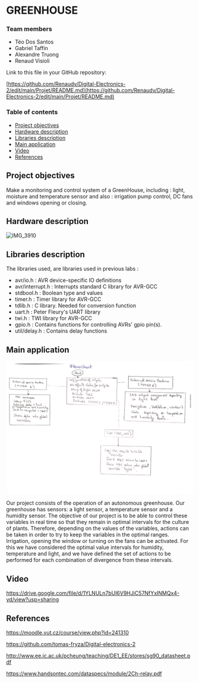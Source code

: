 
# GREENHOUSE

### Team members

* Téo Dos Santos
* Gabriel Taffin
* Alexandre Truong
* Renaud Visioli

Link to this file in your GitHub repository:

[https://github.com/Renaudv/Digital-Electronics-2/edit/main/Projet/README.md](https://github.com/Renaudv/Digital-Electronics-2/edit/main/Projet/README.md)

### Table of contents

* [Project objectives](#objectives)
* [Hardware description](#hardware)
* [Libraries description](#libs)
* [Main application](#main)
* [Video](#video)
* [References](#references)

<a name="objectives"></a>

## Project objectives

Make a monitoring and control system of a GreenHouse, including : light, moisture and temperature sensor and also : irrigation pump control, DC fans and windows opening or closing.

<a name="hardware"></a>

## Hardware description

![IMG_3910](https://user-images.githubusercontent.com/91612064/145234998-c7b4ab60-2436-494e-a160-be616c6de720.jpg)


<a name="libs"></a>

## Libraries description
The libraries used, are libraries used in previous labs : 

* avr/io.h        : AVR device-specific IO definitions 
* avr/interrupt.h : Interrupts standard C library for AVR-GCC 
* stdbool.h       : Boolean type and values 
* timer.h         : Timer library for AVR-GCC
* tdlib.h         : C library. Needed for conversion function
* uart.h          : Peter Fleury's UART library
* twi.h           : TWI library for AVR-GCC
* gpio.h          : Contains functions for controlling AVRs' gpio pin(s).
* util/delay.h    : Contains delay functions

<a name="main"></a>

## Main application


![Flowchart](https://github.com/AkaiRyussei/Digital-electronics-2/blob/main/Green%20House%20Project/flowchart.png?raw=true)

Our project consists of the operation of an autonomous greenhouse. Our greenhouse has sensors: a light sensor, a temperature sensor and a humidity sensor. The objective of our project is to be able to control these variables in real time so that they remain in optimal intervals for the culture of plants. Therefore, depending on the values of the variables, actions can be taken in order to try to keep the variables in the optimal ranges. Irrigation, opening the window or turning on the fans can be activated. 
For this we have considered the optimal value intervals for humidity, temperature and light, and we have defined the set of actions to be performed for each combination of divergence from these intervals.

<a name="video"></a>

## Video
https://drive.google.com/file/d/1YLNULn7bUl6V9HJiC57NfYxINMQx4-yd/view?usp=sharing

<a name="references"></a>

## References

https://moodle.vut.cz/course/view.php?id=241310

https://github.com/tomas-fryza/Digital-electronics-2

http://www.ee.ic.ac.uk/pcheung/teaching/DE1_EE/stores/sg90_datasheet.pdf

https://www.handsontec.com/dataspecs/module/2Ch-relay.pdf
